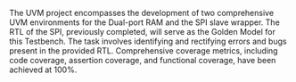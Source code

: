 The UVM project encompasses the development of two comprehensive UVM environments for the Dual-port RAM and the SPI slave wrapper.
The RTL of the SPI, previously completed, will serve as the Golden Model for this Testbench.
The task involves identifying and rectifying errors and bugs present in the provided RTL.
Comprehensive coverage metrics, including code coverage, assertion coverage, and functional coverage, have been achieved at 100%.
